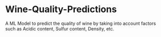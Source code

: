 # Wine-Quality-Predictions
 A ML Model to predict the quality of wine by taking into account factors such as Acidic content, Sulfur content, Density, etc.
